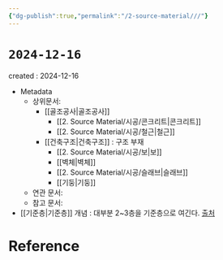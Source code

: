 ```yaml
---
{"dg-publish":true,"permalink":"/2-source-material///"}
---
```


# `2024-12-16`
created : 2024-12-16

- Metadata
	- 상위문서: 
		- [[골조공사\|골조공사]]
			- [[2. Source Material/시공/콘크리트\|콘크리트]]
			- [[2. Source Material/시공/철근\|철근]]
		- [[건축구조\|건축구조]] : 구조 부재
			- [[2. Source Material/시공/보\|보]] 
			- [[벽체\|벽체]] 
			- [[2. Source Material/시공/슬래브\|슬래브]] 
			- [[기둥\|기둥]]
	- 연관 문서: 
	- 참고 문서: 
- [[기준층\|기준층]] 개념 : 대부분 2~3층을 기준층으로 여긴다. [출처](https://jengworld.tistory.com/entry/%EB%A8%B9%EB%A7%A4%EA%B9%80-%EC%95%8C%ED%8F%BC-%EA%B0%B1%ED%8F%BC-%EC%84%B8%ED%8C%85) 

# Reference 